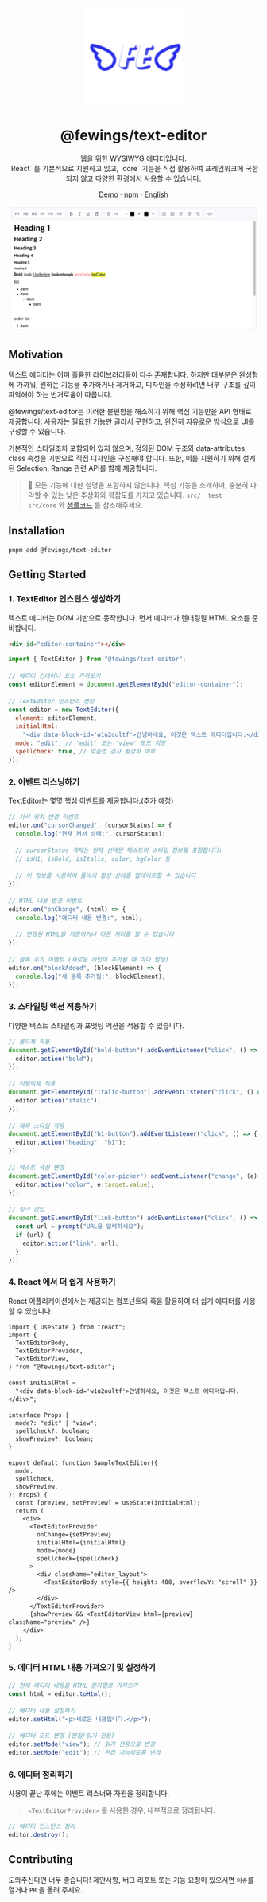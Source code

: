 <p align="center">
  <a href="https://github.com/livemehere/fewings">
    <img src="https://github.com/livemehere/fewings/blob/master/img/logo.png?raw=true" alt="logo" width="200" />
  </a>
  <h1 align="center">@fewings/text-editor</h1>      
  <p align="center">
  웹을 위한 WYSIWYG 에디터입니다.
  <br/>
  `React` 를 기본적으로 지원하고 있고, `core` 기능을 직접 활용하여 프레임워크에 국한되지 않고 다양한 환경에서 사용할 수 있습니다.
  </p>
  <p align="center">
    <a href="https://livemehere.github.io/fewings/?path=/story/text-editor-sample--default">Demo</a>
     &middot;
    <a href="https://www.npmjs.com/package/@fewings/text-editor">npm</a>
    &middot;
    <a href="https://github.com/livemehere/fewings/blob/master/packages/text-editor/README.md">English</a>
  </p>
</>

![alt text](docs/example1.png)

## Motivation

텍스트 에디터는 이미 훌륭한 라이브러리들이 다수 존재합니다.
하지만 대부분은 완성형에 가까워, 원하는 기능을 추가하거나 제거하고, 디자인을 수정하려면 내부 구조를 깊이 파악해야 하는 번거로움이 따릅니다.

@fewings/text-editor는 이러한 불편함을 해소하기 위해 핵심 기능만을 API 형태로 제공합니다.
사용자는 필요한 기능만 골라서 구현하고, 완전히 자유로운 방식으로 UI를 구성할 수 있습니다.

기본적인 스타일조차 포함되어 있지 않으며, 정의된 DOM 구조와 data-attributes, class 속성을 기반으로 직접 디자인을 구성해야 합니다.
또한, 이를 지원하기 위해 설계된 Selection, Range 관련 API를 함께 제공합니다.

> 🙏 모든 기능에 대한 설명을 포함하지 않습니다. 핵심 기능을 소개하며, 충분히 파악할 수 있는 낮은 추상화와 복잡도를 가지고 있습니다. `src/__test__`, `src/core` 와 [샘플코드](https://github.com/livemehere/fewings/tree/master/examples/stories/textEditor/sample) 를 참조해주세요.

## Installation

```bash
pnpm add @fewings/text-editor
```

## Getting Started

### 1. TextEditor 인스턴스 생성하기

텍스트 에디터는 DOM 기반으로 동작합니다. 먼저 에디터가 렌더링될 HTML 요소를 준비합니다.

```html
<div id="editor-container"></div>
```

```javascript
import { TextEditor } from "@fewings/text-editor";

// 에디터 컨테이너 요소 가져오기
const editorElement = document.getElementById("editor-container");

// TextEditor 인스턴스 생성
const editor = new TextEditor({
  element: editorElement,
  initialHtml:
    "<div data-block-id='w1u2oultf'>안녕하세요, 이것은 텍스트 에디터입니다.</div>", // 초기 HTML 내용 ⚠️ 앞서 언급한 DOM 구조를 준수해야 합니다 (직계 요소는 data-block-id 를 가진 HTMLDivElement 이어야 합니다)
  mode: "edit", // 'edit' 또는 'view' 모드 지정
  spellcheck: true, // 맞춤법 검사 활성화 여부
});
```

### 2. 이벤트 리스닝하기

TextEditor는 몇몇 핵심 이벤트를 제공합니다.(추가 예정)

```javascript
// 커서 위치 변경 이벤트
editor.on("cursorChanged", (cursorStatus) => {
  console.log("현재 커서 상태:", cursorStatus);

  // cursorStatus 객체는 현재 선택된 텍스트의 스타일 정보를 포함합니다:
  // isH1, isBold, isItalic, color, bgColor 등

  // 이 정보를 사용하여 툴바의 활성 상태를 업데이트할 수 있습니다
});

// HTML 내용 변경 이벤트
editor.on("onChange", (html) => {
  console.log("에디터 내용 변경:", html);

  // 변경된 HTML을 저장하거나 다른 처리를 할 수 있습니다
});

// 블록 추가 이벤트 (새로운 라인이 추가될 때 마다 발생)
editor.on("blockAdded", (blockElement) => {
  console.log("새 블록 추가됨:", blockElement);
});
```

### 3. 스타일링 액션 적용하기

다양한 텍스트 스타일링과 포맷팅 액션을 적용할 수 있습니다.

```javascript
// 볼드체 적용
document.getElementById("bold-button").addEventListener("click", () => {
  editor.action("bold");
});

// 이탤릭체 적용
document.getElementById("italic-button").addEventListener("click", () => {
  editor.action("italic");
});

// 제목 스타일 적용
document.getElementById("h1-button").addEventListener("click", () => {
  editor.action("heading", "h1");
});

// 텍스트 색상 변경
document.getElementById("color-picker").addEventListener("change", (e) => {
  editor.action("color", e.target.value);
});

// 링크 삽입
document.getElementById("link-button").addEventListener("click", () => {
  const url = prompt("URL을 입력하세요");
  if (url) {
    editor.action("link", url);
  }
});
```

### 4. React 에서 더 쉽게 사용하기

React 어플리케이션에서는 제공되는 컴포넌트와 훅을 활용하여 더 쉽게 에디터를 사용할 수 있습니다.

```tsx
import { useState } from "react";
import {
  TextEditorBody,
  TextEditorProvider,
  TextEditorView,
} from "@fewings/text-editor";

const initialHtml =
  "<div data-block-id='w1u2oultf'>안녕하세요, 이것은 텍스트 에디터입니다.</div>";

interface Props {
  mode?: "edit" | "view";
  spellcheck?: boolean;
  showPreview?: boolean;
}

export default function SampleTextEditor({
  mode,
  spellcheck,
  showPreview,
}: Props) {
  const [preview, setPreview] = useState(initialHtml);
  return (
    <div>
      <TextEditorProvider
        onChange={setPreview}
        initialHtml={initialHtml}
        mode={mode}
        spellcheck={spellcheck}
      >
        <div className="editor_layout">
          <TextEditorBody style={{ height: 400, overflowY: "scroll" }} />
        </div>
      </TextEditorProvider>
      {showPreview && <TextEditorView html={preview} className="preview" />}
    </div>
  );
}
```

### 5. 에디터 HTML 내용 가져오기 및 설정하기

```javascript
// 현재 에디터 내용을 HTML 문자열로 가져오기
const html = editor.toHtml();

// 에디터 내용 설정하기
editor.setHtml("<p>새로운 내용입니다.</p>");

// 에디터 모드 변경 (편집/읽기 전용)
editor.setMode("view"); // 읽기 전용으로 변경
editor.setMode("edit"); // 편집 가능하도록 변경
```

### 6. 에디터 정리하기

사용이 끝난 후에는 이벤트 리스너와 자원을 정리합니다.

> `<TextEditorProvider>` 를 사용한 경우, 내부적으로 정리됩니다.

```javascript
// 에디터 인스턴스 정리
editor.destroy();
```

## Contributing

도와주신다면 너무 좋습니다! 제안사항, 버그 리포트 또는 기능 요청이 있으시면 `이슈`를 열거나 `PR` 을 올려 주세요.
